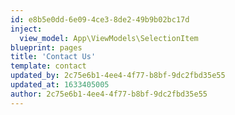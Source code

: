 ```yaml
---
id: e8b5e0dd-6e09-4ce3-8de2-49b9b02bc17d
inject:
  view_model: App\ViewModels\SelectionItem
blueprint: pages
title: 'Contact Us'
template: contact
updated_by: 2c75e6b1-4ee4-4f77-b8bf-9dc2fbd35e55
updated_at: 1633405005
author: 2c75e6b1-4ee4-4f77-b8bf-9dc2fbd35e55
---
```

